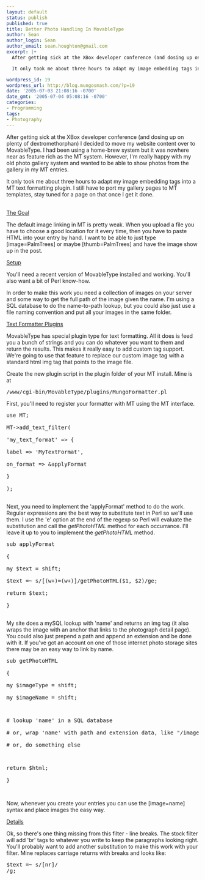 ```yaml
---
layout: default
status: publish
published: true
title: Better Photo Handling In MovableType
author: Sean
author_login: Sean
author_email: sean.houghton@gmail.com
excerpt: |+
  After getting sick at the XBox developer conference (and dosing up on plenty of dextromethorphan) I decided to move my website content over to MovableType.  I had been using a home-brew system but it was nowhere near as feature rich as the MT system.  However, I'm really happy with my old photo gallery system and wanted to be able to show photos from the gallery in my MT entries.

  It only took me about three hours to adapt my image embedding tags into a MT text formatting plugin.  I still have to port my gallery pages to MT templates, stay tuned for a page on that once I get it done.

wordpress_id: 19
wordpress_url: http://blog.mungosmash.com/?p=19
date: '2005-07-03 21:08:16 -0700'
date_gmt: '2005-07-04 05:08:16 -0700'
categories:
- Programming
tags:
- Photography
---
```

<p>After getting sick at the XBox developer conference (and dosing up on plenty of dextromethorphan) I decided to move my website content over to MovableType.  I had been using a home-brew system but it was nowhere near as feature rich as the MT system.  However, I'm really happy with my old photo gallery system and wanted to be able to show photos from the gallery in my MT entries.</p>
<p>It only took me about three hours to adapt my image embedding tags into a MT text formatting plugin.  I still have to port my gallery pages to MT templates, stay tuned for a page on that once I get it done.</p>
<p><a id="more"></a><a id="more-19"></a><br />
<u>The Goal</u></p>
<p>The default image linking in MT is pretty weak.  When you upload a file you have to choose a good location for it every time, then you have to paste HTML into your entry by hand.  I want to be able to just type [image=PalmTrees] or maybe [thumb=PalmTrees] and have the image show up in the post.</p>
<p><u>Setup</u></p>
<p>You'll need a recent version of MovableType installed and working.  You'll also want a bit of Perl know-how.</p>
<p>In order to make this work you need a collection of images on your server and some way to get the full path of the image given the name.  I'm using a SQL database to do the name-to-path lookup, but you could also just use a file naming convention and put all your images in the same folder.</p>
<p><u>Text Formatter Plugins</u></p>
<p>MovableType has special plugin type for text formatting.  All it does is feed you a bunch of strings and you can do whatever you want to them and return the results.  This makes it really easy to add custom tag support.  We're going to use that feature to replace our custom image tag with a standard html img tag that points to the image file.</p>
<p>Create the new plugin script in the plugin folder of your MT install.  Mine is at</p>
<pre>/www/cgi-bin/MovableType/plugins/MungoFormatter.pl</pre></p>
<p>First, you'll need to register your formatter with MT using the MT interface.</p>
<pre>
use MT;<br />
MT->add_text_filter(<br />
'my_text_format' => {<br />
label => 'MyTextFormat',<br />
on_format => &applyFormat<br />
}<br />
);<br />
</pre></p>
<p>Next, you need to implement the 'applyFormat' method to do the work.  Regular expressions are the best way to substitute text in Perl so we'll use them.  I use the 'e' option at the end of the regexp so Perl will evaluate the substitution and call the <i>getPhotoHTML</i> method for each occurrance.  I'll leave it up to you to implement the <i>getPhotoHTML</i> method.</p>
<pre>
sub applyFormat<br />
{<br />
my $text = shift;<br />
$text =~ s/[(w+)=(w+)]/getPhotoHTML($1, $2)/ge;<br />
return $text;<br />
}<br />
</pre></p>
<p>My site does a mySQL lookup with 'name' and returns an img tag (it also wraps the image with an anchor that links to the photograph detail page).  You could also just prepend a path and append an extension and be done with it.  If you've got an account on one of those internet photo storage sites there may be an easy way to link by name.</p>
<pre>
sub getPhotoHTML<br />
{<br />
my $imageType = shift;<br />
my $imageName = shift;</p>
<p># lookup 'name' in a SQL database<br />
# or, wrap 'name' with path and extension data, like "/images/$name.jpg" or something<br />
# or, do something else</p>
<p>return $html;<br />
}<br />
</pre></p>
<p>Now, whenever you create your entries you can use the [image=name] syntax and place images the easy way.</p>
<p><u>Details</u></p>
<p>Ok, so there's one thing missing from this filter - line breaks.  The stock filter will add 'br' tags to whatever you write to keep the paragraphs looking right.  You'll probably want to add another substitution to make this work with your filter.  Mine replaces carriage returns with breaks and looks like:</p>
<pre>
$text =~ s/[nr]/<br/>/g;<br />
</pre></p>
